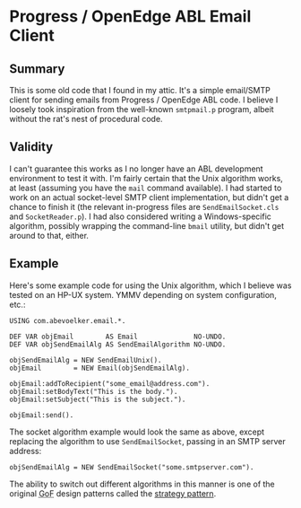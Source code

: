 # Progress / OpenEdge ABL Email Client

## Summary
This is some old code that I found in my attic.  It's a simple email/SMTP
client for sending emails from Progress / OpenEdge ABL code.  I believe
I loosely took inspiration from the well-known `smtpmail.p` program,
albeit without the rat's nest of procedural code.

## Validity
I can't guarantee this works as I no longer have an ABL development
environment to test it with.  I'm fairly certain that the Unix
algorithm works, at least (assuming you have the `mail` command available).
I had started to work on an actual socket-level SMTP client implementation,
but didn't get a chance to finish it (the relevant in-progress files are
`SendEmailSocket.cls` and `SocketReader.p`).  I had also considered writing
a Windows-specific algorithm, possibly wrapping the command-line `bmail`
utility, but didn't get around to that, either.

## Example
Here's some example code for using the Unix algorithm, which I believe was
tested on an HP-UX system.  YMMV depending on system configuration, etc.:

    USING com.abevoelker.email.*.

    DEF VAR objEmail        AS Email              NO-UNDO.
    DEF VAR objSendEmailAlg AS SendEmailAlgorithm NO-UNDO.

    objSendEmailAlg = NEW SendEmailUnix().
    objEmail        = NEW Email(objSendEmailAlg).

    objEmail:addToRecipient("some_email@address.com").
    objEmail:setBodyText("This is the body.").
    objEmail:setSubject("This is the subject.").

    objEmail:send().

The socket algorithm example would look the same as above, except replacing
the algorithm to use `SendEmailSocket`, passing in an SMTP server address:

    objSendEmailAlg = NEW SendEmailSocket("some.smtpserver.com").

The ability to switch out different algorithms in this manner is one of the
original <abbr title="Gang of Four">GoF</abbr> design patterns called the
[strategy pattern](http://en.wikipedia.org/wiki/Strategy_pattern).
